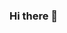 ### Hi there 👋

<!--
**osamaalpha/osamaalpha** is a ✨ _special_ ✨ repository because its `README.md` (this file) appears on your GitHub profile.

[![Header](https://raw.githubusercontent.com/osamaalpha/<OWNER>/<OWNER>/readme_header.png "Header")](https://some-url.dev/)


- 🔭 I’m currently student at Hackyourfuture coding school
- 🌱 I’m currently learning Javascript and React
- 👯 I’m looking to collaborate on projects that give me experince 
- 🤔 I’m looking for help with Javascript
- <img align="center" src="https://github-readme-stats.vercel.app/api/<pin>/?username=<osamaalpha>&theme=<dark>" />

-->
